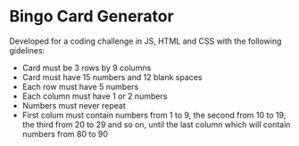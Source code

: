 # Bingo Card Generator

Developed for a coding challenge in JS, HTML and CSS with the following gidelines:

- Card must be 3 rows by 9 columns
- Card must have 15 numbers and 12 blank spaces
- Each row must have 5 numbers
- Each column must have 1 or 2 numbers
- Numbers must never repeat
- First colum must contain numbers from 1 to 9, the second from 10 to 19, the third from 20 to 29 and so on, until the last column which will contain numbers from 80 to 90
